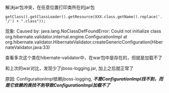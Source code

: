 解决jar包冲突，在任意位置打印类所在的jar包
````
getClass().getClassLoader().getResource(XXX.class.getName().replace('.', '/') + ".class"));
````




现象:
Caused by: java.lang.NoClassDefFoundError: Could not initialize class org.hibernate.validator.internal.engine.ConfigurationImpl
	at org.hibernate.validator.HibernateValidator.createGenericConfiguration(HibernateValidator.java:33)
  
查看多次这个类在hibernate-validator中，在war包中是存在的，但就是加载不了

和上次的war对比，发现少了jboss-logging.jar, 加上之后就正常了

原因: ConfigurationImpl依赖jboss-logging, ***不是ConfigurationImpl找不到，而是它依赖的类找不到导致ConfigurationImpl加载不了***


